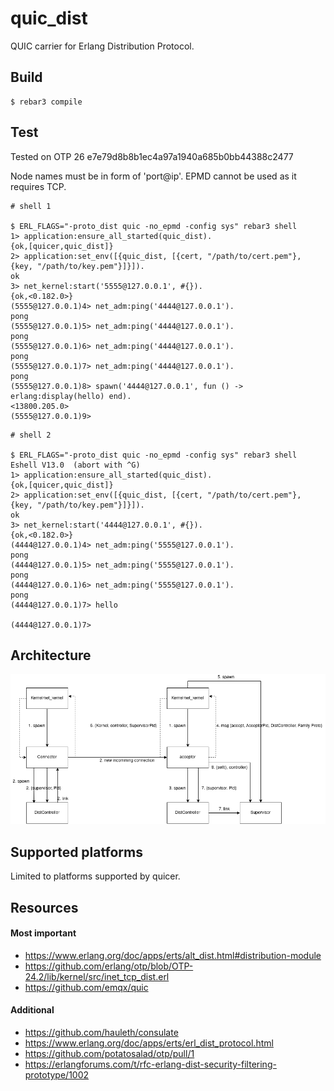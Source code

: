 # quic_dist

QUIC carrier for Erlang Distribution Protocol.

## Build
    $ rebar3 compile

## Test

Tested on OTP 26 e7e79d8b8b1ec4a97a1940a685b0bb44388c2477

Node names must be in form of 'port@ip'.
EPMD cannot be used as it requires TCP.

```
# shell 1

$ ERL_FLAGS="-proto_dist quic -no_epmd -config sys" rebar3 shell
1> application:ensure_all_started(quic_dist).
{ok,[quicer,quic_dist]}
2> application:set_env([{quic_dist, [{cert, "/path/to/cert.pem"}, {key, "/path/to/key.pem"}]}]).
ok
3> net_kernel:start('5555@127.0.0.1', #{}).
{ok,<0.182.0>}
(5555@127.0.0.1)4> net_adm:ping('4444@127.0.0.1').
pong
(5555@127.0.0.1)5> net_adm:ping('4444@127.0.0.1').
pong
(5555@127.0.0.1)6> net_adm:ping('4444@127.0.0.1').
pong
(5555@127.0.0.1)7> net_adm:ping('4444@127.0.0.1').
pong
(5555@127.0.0.1)8> spawn('4444@127.0.0.1', fun () -> erlang:display(hello) end).
<13800.205.0>
(5555@127.0.0.1)9>
```

```
# shell 2

$ ERL_FLAGS="-proto_dist quic -no_epmd -config sys" rebar3 shell
Eshell V13.0  (abort with ^G)
1> application:ensure_all_started(quic_dist).
{ok,[quicer,quic_dist]}
2> application:set_env([{quic_dist, [{cert, "/path/to/cert.pem"}, {key, "/path/to/key.pem"}]}]).
ok
3> net_kernel:start('4444@127.0.0.1', #{}).
{ok,<0.182.0>}
(4444@127.0.0.1)4> net_adm:ping('5555@127.0.0.1').
pong
(4444@127.0.0.1)5> net_adm:ping('5555@127.0.0.1').
pong
(4444@127.0.0.1)6> net_adm:ping('5555@127.0.0.1').
pong
(4444@127.0.0.1)7> hello

(4444@127.0.0.1)7>
```

## Architecture

![](docs/architecture.drawio.png)

## Supported platforms

Limited to platforms supported by quicer.

## Resources

#### Most important

* https://www.erlang.org/doc/apps/erts/alt_dist.html#distribution-module 
* https://github.com/erlang/otp/blob/OTP-24.2/lib/kernel/src/inet_tcp_dist.erl
* https://github.com/emqx/quic

#### Additional

* https://github.com/hauleth/consulate
* https://www.erlang.org/doc/apps/erts/erl_dist_protocol.html
* https://github.com/potatosalad/otp/pull/1
* https://erlangforums.com/t/rfc-erlang-dist-security-filtering-prototype/1002
